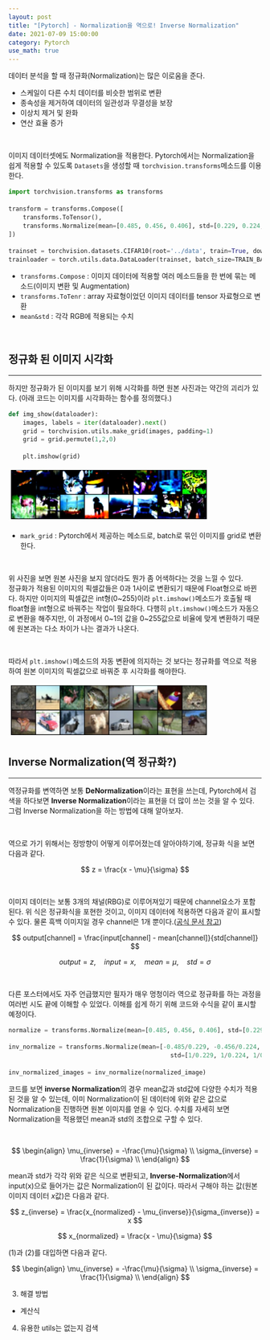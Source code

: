 ```yaml
---
layout: post
title: "[Pytorch] - Normalization을 역으로! Inverse Normalization"
date: 2021-07-09 15:00:00
category: Pytorch
use_math: true
---
```


데이터 분석을 할 때 정규화(Normalization)는 많은 이로움을 준다. 
- 스케일이 다른 수치 데이터를 비슷한 범위로 변환
- 종속성을 제거하여 데이터의 일관성과 무결성을 보장
- 이상치 제거 및 완화
- 연산 효율 증가

<br>

이미지 데이터셋에도 Normalization을 적용한다. Pytorch에서는 Normalization을 쉽게 적용할 수 있도록 ```Datasets```을 생성할 때 ```torchvision.transforms```메소드를 이용한다.

```python
import torchvision.transforms as transforms

transform = transforms.Compose([
    transforms.ToTensor(),
    transforms.Normalize(mean=[0.485, 0.456, 0.406], std=[0.229, 0.224, 0.225])
])

trainset = torchvision.datasets.CIFAR10(root='../data', train=True, download=False, transform=transform)
trainloader = torch.utils.data.DataLoader(trainset, batch_size=TRAIN_BATCH_SIZE, shuffle=True)
```
- ```transforms.Compose``` : 이미지 데이터에 적용할 여러 메소드들을 한 번에 묶는 메소드(이미지 변환 및 Augmentation)
- ```transforms.ToTenr``` : array 자료형이었던 이미지 데이터를 tensor 자료형으로 변환
- ```mean&std``` : 각각 RGB에 적용되는 수치

<br>

## 정규화 된 이미지 시각화
<hr>

하지만 정규화가 된 이미지를 보기 위해 시각화를 하면 원본 사진과는 약간의 괴리가 있다.
(아래 코드는 이미지를 시각화하는 함수를 정의했다.)

```python
def img_show(dataloader):
    images, labels = iter(dataloader).next()      
    grid = torchvision.utils.make_grid(images, padding=1)
    grid = grid.permute(1,2,0)

    plt.imshow(grid)
```

<img  src="/public/img/pytorch/normalized_image.jpg" width="400" style='margin: 0px auto;'/>

- ```mark_grid``` : Pytorch에서 제공하는 메소드로, batch로 묶인 이미지를 grid로 변환한다.

<br>

위 사진을 보면 원본 사진을 보지 않더라도 뭔가 좀 어색하다는 것을 느낄 수 있다.<br>
정규화가 적용된 이미지의 픽셀값들은 0과 1사이로 변환되기 때문에 Float형으로 바뀐다. 하지만 이미지의 픽셀값은 int형(0~255)이라 ```plt.imshow()```메소드가 호출될 때 float형을 int형으로 바꿔주는 작업이 필요하다. 다행히 ```plt.imshow()```메소드가 자동으로 변환을 해주지만, 이 과정에서 0~1의 값을 0~255값으로 비율에 맞게 변환하기 때문에 원본과는 다소 차이가 나는 결과가 나온다.

<br>

따라서 ```plt.imshow()```메소드의 자동 변환에 의지하는 것 보다는 정규화를 역으로 적용하여 원본 이미지의 픽셀값으로 바꿔준 후 시각화를 해야한다.

<img  src="/public/img/pytorch/inverse_normalized_image.jpg" width="400" style='margin: 0px auto;'/>


<br>

## Inverse Normalization(역 정규화?)
<hr>

역정규화를 변역하면 보통 **DeNormalization**이라는 표현을 쓰는데, Pytorch에서 검색을 하다보면 **Inverse Normalization**이라는 표현을 더 많이 쓰는 것을 알 수 있다. 그럼 Inverse Normalization을 하는 방법에 대해 알아보자.

<br>

역으로 가기 위해서는 정방향이 어떻게 이루어졌는데 알아야하기에, 정규화 식을 보면 다음과 같다.

$$
z = \frac{x - \mu}{\sigma}
$$

<br>

이미지 데이터는 보통 3개의 채널(RBG)로 이루어져있기 때문에 channel요소가 포함된다. 위 식은 정규화식을 포현한 것이고, 이미지 데이터에 적용하면 다음과 같이 표시할 수 있다. 물론 흑백 이미지일 경우 channel은 1개 뿐이다.([공식 문서 참고](https://pytorch.org/vision/stable/transforms.html))

$$
output[channel] = \frac{input[channel] - mean[channel]}{std[channel]}
$$

$$
output = z,\quad input = x,\quad mean = \mu, \quad std = \sigma
$$


<br>

다른 포스터에서도 자주 언급했지만 필자가 매우 멍청이라 역으로 정규화를 하는 과정을 여러번 시도 끝에 이해할 수 있었다. 이해를 쉽게 하기 위해 코드와 수식을 같이 표시할 예정이다.

```python
normalize = transforms.Normalize(mean=[0.485, 0.456, 0.406], std=[0.229, 0.224, 0.225])

inv_normalize = transforms.Normalize(mean=[-0.485/0.229, -0.456/0.224, -0.406/0.225],
                                             std=[1/0.229, 1/0.224, 1/0.225])

inv_normalized_images = inv_normalize(normalized_image)
```

코드를 보면 **inverse Normalization**의 경우 mean값과 std값에 다양한 수치가 적용된 것을 알 수 있는데, 이미 Normalization이 된 데이터에 위와 같은 값으로 Normalization을 진행하면 원본 이미지를 얻을 수 있다. 수치를 자세히 보면 Normalization을 적용했던 mean과 std의 조합으로 구할 수 있다.

<br>

$$
\begin{align}
\mu_{inverse} = -\frac{\mu}{\sigma} \\
\sigma_{inverse} = \frac{1}{\sigma} \\
\end{align}
$$

mean과 std가 각각 위와 같은 식으로 변환되고, **Inverse-Normalization**에서 input(x)으로 들어가는 값은 Normalization이 된 값이다. 따라서 구해야 하는 값(원본 이미지 데이터 $x$값)은 다음과 같다.

$$
z_{inverse} = \frac{x_{normalized} - \mu_{inverse}}{\sigma_{inverse}} = x
$$

$$
x_{normalized} = \frac{x - \mu}{\sigma}
$$

$(1)$과 $(2)$를 대입하면 다음과 같다.

$$
\begin{align}
\mu_{inverse} = -\frac{\mu}{\sigma} \\
\sigma_{inverse} = \frac{1}{\sigma} \\
\end{align}
$$

3. 해결 방법
 - 계산식
4. 유용한 utils는 없는지 검색